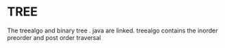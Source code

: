 # TREE 
The treealgo and binary tree . java are linked.
treealgo contains the inorder preorder and post order traversal
